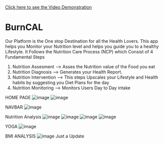 
[Click here to see the Video Demonstration](https://drive.google.com/file/d/1_0wk2QpzRJXTq-ZAtRlSpOBmSNY2_ax-/view?usp=share_link)


# BurnCAL

Our Platform is the One stop Destination for all the Health Lovers. This app helps you Monitor your Nutrition level and helps you guide you to a healthy Lifestyle.
It Follows the Nutrition Care Process (NCP) which Consist of 4 Fundamental Steps

1) Nutrition Assesment --> Asses the Nutrition value of the Food you eat
2) Nutrition Diagnosis --> Generates your Health Report.
3) Nutrition Intervention --> This steps Upscales your Lifestyle and Health habits by suggesting you Diet Plans for the day
4) Nutrition Monitoring --> Monitors Users Day to Day intake 

HOME PAGE
![image](https://user-images.githubusercontent.com/72062616/188294121-7cf16d1a-7c3e-406f-8f0c-52dbc84e5bef.png)
![image](https://user-images.githubusercontent.com/72062616/188294135-82ec1508-93c4-48e1-b20d-5460075fd372.png)

NAVBAR
![image](https://user-images.githubusercontent.com/72062616/188294144-00c18fa4-67b2-4a78-86bf-ea8771674c78.png)

Nutrition Analysis
![image](https://user-images.githubusercontent.com/72062616/188294162-e48d641e-1bd0-4584-a4ee-8285224e6c36.png)
![image](https://user-images.githubusercontent.com/72062616/188294168-900ed488-e0a6-4589-85bf-1302e4ea1f4e.png)
![image](https://user-images.githubusercontent.com/72062616/188294180-bb9aeeb2-4c82-4bff-b53d-27f43c92edbe.png)
![image](https://user-images.githubusercontent.com/72062616/188294193-eadf782e-625f-43a1-a5ea-cc28203f3295.png)

YOGA
![image](https://user-images.githubusercontent.com/72062616/188294202-f704b95d-c638-408a-84b3-6da55c1fc768.png)

BMI ANALYSIS
![image](https://user-images.githubusercontent.com/72062616/188294220-f934bd74-4a63-4518-b600-1671a4d5082f.png)
Just a Update
